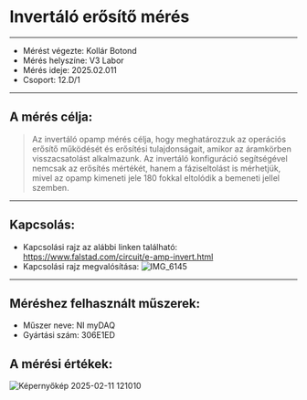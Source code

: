 # Invertáló erősítő mérés  
---  

- Mérést végezte: Kollár Botond  
- Mérés helyszíne: V3 Labor  
- Mérés ideje: 2025.02.011  
- Csoport: 12.D/1
 
---  

## A mérés célja:  
>  Az invertáló opamp mérés célja, hogy meghatározzuk az operációs erősítő működését és erősítési tulajdonságait, amikor az áramkörben visszacsatolást alkalmazunk. Az invertáló konfiguráció segítségével nemcsak az erősítés mértékét, hanem a fáziseltolást is mérhetjük, mivel az opamp kimeneti jele 180 fokkal eltolódik a bemeneti jellel szemben.

---  

## Kapcsolás:  
- Kapcsolási rajz az alábbi linken található:  https://www.falstad.com/circuit/e-amp-invert.html
- Kapcsolási rajz megvalósítása:  ![IMG_6145](https://github.com/user-attachments/assets/a31f208d-086d-47a4-9b5a-7dc4c4d131d5)


---  

## Méréshez felhasznált műszerek:  
-  Műszer neve:  NI myDAQ    
-  Gyártási szám:  306E1ED

  ## A mérési értékek:  
   ![Képernyőkép 2025-02-11 121010](https://github.com/user-attachments/assets/a77ddcf4-5863-402d-b807-036682f9e955)
